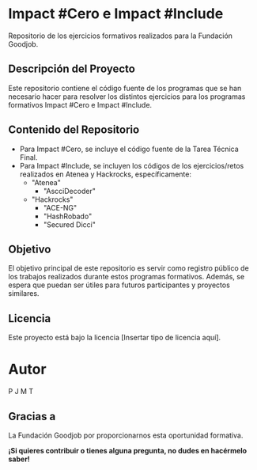 # Impact #Cero e Impact #Include

Repositorio de los ejercicios formativos realizados para la Fundación Goodjob.

## Descripción del Proyecto

Este repositorio contiene el código fuente de los programas que se han necesario hacer para resolver los distintos ejercicios para los programas formativos Impact #Cero e Impact #Include.

## Contenido del Repositorio

* Para Impact #Cero, se incluye el código fuente de la Tarea Técnica Final.
* Para Impact #Include, se incluyen los códigos de los ejercicios/retos realizados en Atenea y Hackrocks, específicamente:
	+ "Atenea"
		+ "AscciDecoder"
	+ "Hackrocks"
		+ "ACE-NG"
		+ "HashRobado"
		+ "Secured Dicci"

## Objetivo

El objetivo principal de este repositorio es servir como registro público de los trabajos realizados durante estos programas formativos. Además, se espera que puedan ser útiles para futuros participantes y proyectos similares.

## Licencia

Este proyecto está bajo la licencia [Insertar tipo de licencia aquí].

# Autor
P J M T

## Gracias a

La Fundación Goodjob por proporcionarnos esta oportunidad formativa.

**¡Si quieres contribuir o tienes alguna pregunta, no dudes en hacérmelo saber!**